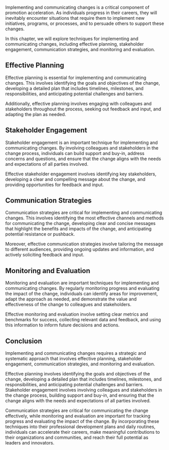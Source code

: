 
Implementing and communicating changes is a critical component of promotion acceleration. As individuals progress in their careers, they will inevitably encounter situations that require them to implement new initiatives, programs, or processes, and to persuade others to support these changes.

In this chapter, we will explore techniques for implementing and communicating changes, including effective planning, stakeholder engagement, communication strategies, and monitoring and evaluation.

Effective Planning
------------------

Effective planning is essential for implementing and communicating changes. This involves identifying the goals and objectives of the change, developing a detailed plan that includes timelines, milestones, and responsibilities, and anticipating potential challenges and barriers.

Additionally, effective planning involves engaging with colleagues and stakeholders throughout the process, seeking out feedback and input, and adapting the plan as needed.

Stakeholder Engagement
----------------------

Stakeholder engagement is an important technique for implementing and communicating changes. By involving colleagues and stakeholders in the change process, individuals can build support and buy-in, address concerns and questions, and ensure that the change aligns with the needs and expectations of all parties involved.

Effective stakeholder engagement involves identifying key stakeholders, developing a clear and compelling message about the change, and providing opportunities for feedback and input.

Communication Strategies
------------------------

Communication strategies are critical for implementing and communicating changes. This involves identifying the most effective channels and methods for communicating the change, developing clear and concise messages that highlight the benefits and impacts of the change, and anticipating potential resistance or pushback.

Moreover, effective communication strategies involve tailoring the message to different audiences, providing ongoing updates and information, and actively soliciting feedback and input.

Monitoring and Evaluation
-------------------------

Monitoring and evaluation are important techniques for implementing and communicating changes. By regularly monitoring progress and evaluating the impact of the change, individuals can identify areas for improvement, adapt the approach as needed, and demonstrate the value and effectiveness of the change to colleagues and stakeholders.

Effective monitoring and evaluation involve setting clear metrics and benchmarks for success, collecting relevant data and feedback, and using this information to inform future decisions and actions.

Conclusion
----------

Implementing and communicating changes requires a strategic and systematic approach that involves effective planning, stakeholder engagement, communication strategies, and monitoring and evaluation.

Effective planning involves identifying the goals and objectives of the change, developing a detailed plan that includes timelines, milestones, and responsibilities, and anticipating potential challenges and barriers. Stakeholder engagement involves involving colleagues and stakeholders in the change process, building support and buy-in, and ensuring that the change aligns with the needs and expectations of all parties involved.

Communication strategies are critical for communicating the change effectively, while monitoring and evaluation are important for tracking progress and evaluating the impact of the change. By incorporating these techniques into their professional development plans and daily routines, individuals can accelerate their careers, make meaningful contributions to their organizations and communities, and reach their full potential as leaders and innovators.
